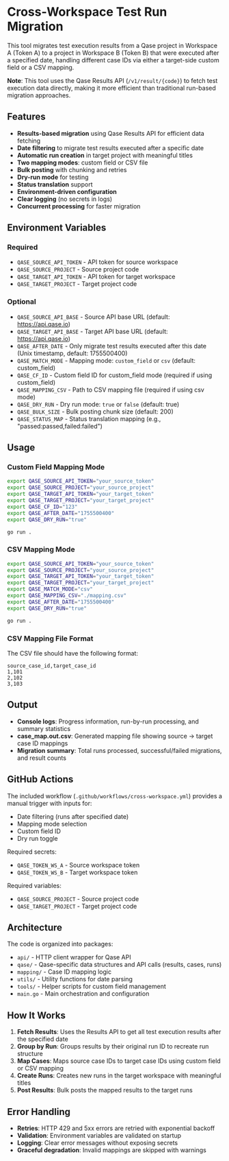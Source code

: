 # Cross-Workspace Test Run Migration

This tool migrates test execution results from a Qase project in Workspace A (Token A) to a project in Workspace B (Token B) that were executed after a specified date, handling different case IDs via either a target-side custom field or a CSV mapping.

**Note**: This tool uses the Qase Results API (`/v1/result/{code}`) to fetch test execution data directly, making it more efficient than traditional run-based migration approaches.

## Features

- **Results-based migration** using Qase Results API for efficient data fetching
- **Date filtering** to migrate test results executed after a specific date
- **Automatic run creation** in target project with meaningful titles
- **Two mapping modes**: custom field or CSV file
- **Bulk posting** with chunking and retries
- **Dry-run mode** for testing
- **Status translation** support
- **Environment-driven configuration**
- **Clear logging** (no secrets in logs)
- **Concurrent processing** for faster migration

## Environment Variables

### Required

- `QASE_SOURCE_API_TOKEN` - API token for source workspace
- `QASE_SOURCE_PROJECT` - Source project code
- `QASE_TARGET_API_TOKEN` - API token for target workspace
- `QASE_TARGET_PROJECT` - Target project code

### Optional

- `QASE_SOURCE_API_BASE` - Source API base URL (default: https://api.qase.io)
- `QASE_TARGET_API_BASE` - Target API base URL (default: https://api.qase.io)
- `QASE_AFTER_DATE` - Only migrate test results executed after this date (Unix timestamp, default: 1755500400)
- `QASE_MATCH_MODE` - Mapping mode: `custom_field` or `csv` (default: custom_field)
- `QASE_CF_ID` - Custom field ID for custom_field mode (required if using custom_field)
- `QASE_MAPPING_CSV` - Path to CSV mapping file (required if using csv mode)
- `QASE_DRY_RUN` - Dry run mode: `true` or `false` (default: true)
- `QASE_BULK_SIZE` - Bulk posting chunk size (default: 200)
- `QASE_STATUS_MAP` - Status translation mapping (e.g., "passed:passed,failed:failed")

## Usage

### Custom Field Mapping Mode

```bash
export QASE_SOURCE_API_TOKEN="your_source_token"
export QASE_SOURCE_PROJECT="your_source_project"
export QASE_TARGET_API_TOKEN="your_target_token"
export QASE_TARGET_PROJECT="your_target_project"
export QASE_CF_ID="123"
export QASE_AFTER_DATE="1755500400"
export QASE_DRY_RUN="true"

go run .
```

### CSV Mapping Mode

```bash
export QASE_SOURCE_API_TOKEN="your_source_token"
export QASE_SOURCE_PROJECT="your_source_project"
export QASE_TARGET_API_TOKEN="your_target_token"
export QASE_TARGET_PROJECT="your_target_project"
export QASE_MATCH_MODE="csv"
export QASE_MAPPING_CSV="./mapping.csv"
export QASE_AFTER_DATE="1755500400"
export QASE_DRY_RUN="true"

go run .
```

### CSV Mapping File Format

The CSV file should have the following format:

```csv
source_case_id,target_case_id
1,101
2,102
3,103
```

## Output

- **Console logs**: Progress information, run-by-run processing, and summary statistics
- **case_map.out.csv**: Generated mapping file showing source → target case ID mappings
- **Migration summary**: Total runs processed, successful/failed migrations, and result counts

## GitHub Actions

The included workflow (`.github/workflows/cross-workspace.yml`) provides a manual trigger with inputs for:
- Date filtering (runs after specified date)
- Mapping mode selection
- Custom field ID
- Dry run toggle

Required secrets:
- `QASE_TOKEN_WS_A` - Source workspace token
- `QASE_TOKEN_WS_B` - Target workspace token

Required variables:
- `QASE_SOURCE_PROJECT` - Source project code
- `QASE_TARGET_PROJECT` - Target project code

## Architecture

The code is organized into packages:

- `api/` - HTTP client wrapper for Qase API
- `qase/` - Qase-specific data structures and API calls (results, cases, runs)
- `mapping/` - Case ID mapping logic
- `utils/` - Utility functions for date parsing
- `tools/` - Helper scripts for custom field management
- `main.go` - Main orchestration and configuration

## How It Works

1. **Fetch Results**: Uses the Results API to get all test execution results after the specified date
2. **Group by Run**: Groups results by their original run ID to recreate run structure
3. **Map Cases**: Maps source case IDs to target case IDs using custom field or CSV mapping
4. **Create Runs**: Creates new runs in the target workspace with meaningful titles
5. **Post Results**: Bulk posts the mapped results to the target runs

## Error Handling

- **Retries**: HTTP 429 and 5xx errors are retried with exponential backoff
- **Validation**: Environment variables are validated on startup
- **Logging**: Clear error messages without exposing secrets
- **Graceful degradation**: Invalid mappings are skipped with warnings
